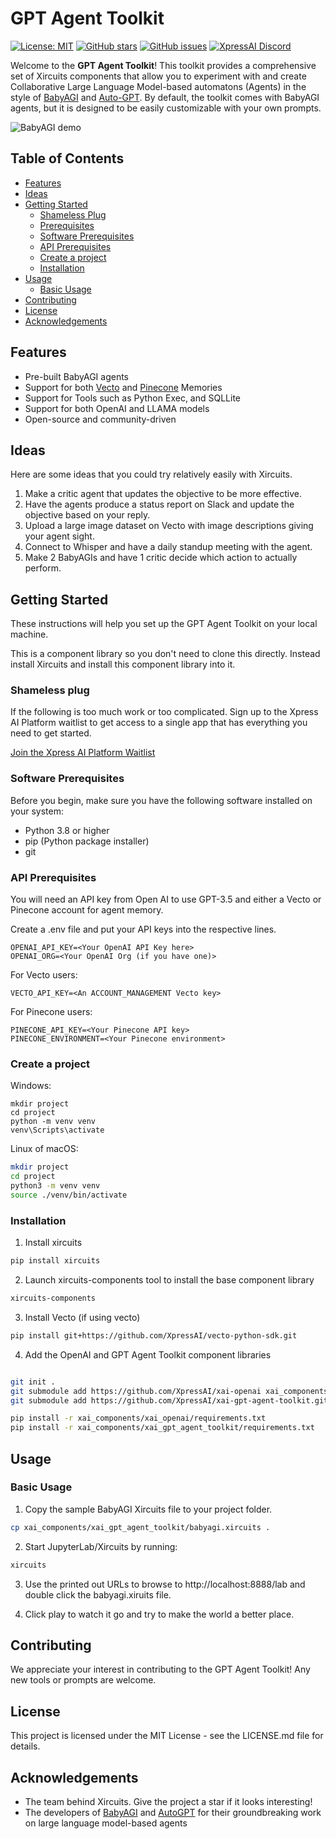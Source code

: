 # GPT Agent Toolkit

[![License: MIT](https://img.shields.io/badge/License-MIT-green.svg)](https://opensource.org/licenses/MIT)
[![GitHub stars](https://img.shields.io/github/stars/XpressAI/Xircuits)](https://github.com/XpressAI/Xircuits/stargazers)
[![GitHub issues](https://img.shields.io/github/issues/XpressAI/Xircuits)](https://github.com/XpressAI/Xircuits/issues)
[![XpressAI Discord](https://img.shields.io/discord/906370139077881997)](https://discord.gg/vsSRC39b)

Welcome to the **GPT Agent Toolkit**! This toolkit provides a comprehensive set of Xircuits components that allow you to experiment with and create Collaborative Large Language Model-based automatons (Agents) in the style of [BabyAGI](https://github.com/yoheinakajima/babyagi) and [Auto-GPT](https://github.com/Torantulino/Auto-GPT). By default, the toolkit comes with BabyAGI agents, but it is designed to be easily customizable with your own prompts.

![BabyAGI demo](https://github.com/XpressAI/xai-gpt-agent-toolkit/blob/main/demo.gif)

## Table of Contents
- [Features](#features)
- [Ideas](#ideas)
- [Getting Started](#getting-started)
  - [Shameless Plug](#shameless-plug)
  - [Prerequisites](#prerequisites)
  - [Software Prerequisites](#software-prerequisites)
  - [API Prerequisites](#api-prerequisites)
  - [Create a project](#create-a-project)
  - [Installation](#installation)
- [Usage](#usage)
  - [Basic Usage](#basic-usage)
- [Contributing](#contributing)
- [License](#license)
- [Acknowledgements](#acknowledgements)

## Features
- Pre-built BabyAGI agents
- Support for both [Vecto](https://www.vecto.ai) and [Pinecone](https://www.pinecone.io) Memories
- Support for Tools such as Python Exec, and SQLLite
- Support for both OpenAI and LLAMA models
- Open-source and community-driven

## Ideas

Here are some ideas that you could try relatively easily with Xircuits.

1. Make a critic agent that updates the objective to be more effective.
2. Have the agents produce a status report on Slack and update the objective based on your reply.
3. Upload a large image dataset on Vecto with image descriptions giving your agent sight.
4. Connect to Whisper and have a daily standup meeting with the agent.
5. Make 2 BabyAGIs and have 1 critic decide which action to actually perform.

## Getting Started

These instructions will help you set up the GPT Agent Toolkit on your local machine.

This is a component library so you don't need to clone this directly. Instead install
Xircuits and install this component library into it.

### Shameless plug

If the following is too much work or too complicated.  Sign up to the Xpress AI Platform waitlist
to get access to a single app that has everything you need to get started.

[Join the Xpress AI Platform Waitlist](https://xpress.ai/join-waitlist)


### Software Prerequisites

Before you begin, make sure you have the following software installed on your system:

- Python 3.8 or higher
- pip (Python package installer)
- git 

### API Prerequisites

You will need an API key from Open AI to use GPT-3.5 and either a Vecto or Pinecone account for agent memory.

Create a .env file and put your API keys into the respective lines.

```
OPENAI_API_KEY=<Your OpenAI API Key here>
OPENAI_ORG=<Your OpenAI Org (if you have one)>
```

For Vecto users:
```
VECTO_API_KEY=<An ACCOUNT_MANAGEMENT Vecto key>
```

For Pinecone users:
```
PINECONE_API_KEY=<Your Pinecone API key>
PINECONE_ENVIRONMENT=<Your Pinecone environment>
```


### Create a project

Windows:

```
mkdir project
cd project
python -m venv venv
venv\Scripts\activate
```

Linux of macOS:
```bash
mkdir project
cd project
python3 -m venv venv
source ./venv/bin/activate
```

### Installation

1. Install xircuits

```bash
pip install xircuits
```

2. Launch xircuits-components tool to install the base component library

```bash
xircuits-components
```


3. Install Vecto (if using vecto)

```bash
pip install git+https://github.com/XpressAI/vecto-python-sdk.git
```


4. Add the OpenAI and GPT Agent Toolkit component libraries

```bash

git init .
git submodule add https://github.com/XpressAI/xai-openai xai_components/xai_openai
git submodule add https://github.com/XpressAI/xai-gpt-agent-toolkit.git xai_components/xai_gpt_agent_toolkit

pip install -r xai_components/xai_openai/requirements.txt
pip install -r xai_components/xai_gpt_agent_toolkit/requirements.txt

```

## Usage

### Basic Usage

1. Copy the sample BabyAGI Xircuits file to your project folder.

```bash
cp xai_components/xai_gpt_agent_toolkit/babyagi.xircuits .
```

2. Start JupyterLab/Xircuits by running:

```bash
xircuits
```

3. Use the printed out URLs to browse to http://localhost:8888/lab and double click the babyagi.xiruits file.

4. Click play to watch it go and try to make the world a better place.


## Contributing

We appreciate your interest in contributing to the GPT Agent Toolkit! Any new tools or prompts are welcome.

## License

This project is licensed under the MIT License - see the LICENSE.md file for details.

## Acknowledgements

- The team behind Xircuits.  Give the project a star if it looks interesting!
- The developers of [BabyAGI](https://github.com/yoheinakajima/babyagi) and [AutoGPT](https://github.com/Torantulino/Auto-GPT) for their groundbreaking work on large language model-based agents
